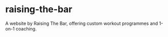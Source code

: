 # raising-the-bar
A website by Raising The Bar, offering custom workout programmes and 1-on-1 coaching.
